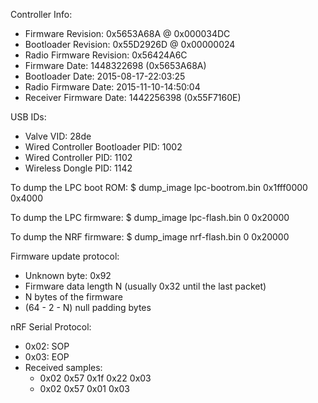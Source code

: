 Controller Info:
 - Firmware Revision: 0x5653A68A @ 0x000034DC
 - Bootloader Revision: 0x55D2926D @ 0x00000024
 - Radio Firmware Revision: 0x56424A6C
 - Firmware Date: 1448322698 (0x5653A68A)
 - Bootloader Date: 2015-08-17-22:03:25
 - Radio Firmware Date: 2015-11-10-14:50:04
 - Receiver Firmware Date: 1442256398 (0x55F7160E)

USB IDs:
 - Valve VID: 28de
 - Wired Controller Bootloader PID: 1002
 - Wired Controller PID: 1102
 - Wireless Dongle PID: 1142

To dump the LPC boot ROM:
    $ dump_image lpc-bootrom.bin 0x1fff0000 0x4000

To dump the LPC firmware:
    $ dump_image lpc-flash.bin 0 0x20000

To dump the NRF firmware:
    $ dump_image nrf-flash.bin 0 0x20000


Firmware update protocol:
 - Unknown byte: 0x92
 - Firmware data length N (usually 0x32 until the last packet)
 - N bytes of the firmware
 - (64 - 2 - N) null padding bytes


nRF Serial Protocol:
 - 0x02: SOP
 - 0x03: EOP
 - Received samples:
   - 0x02 0x57 0x1f 0x22 0x03
   - 0x02 0x57 0x01 0x03
